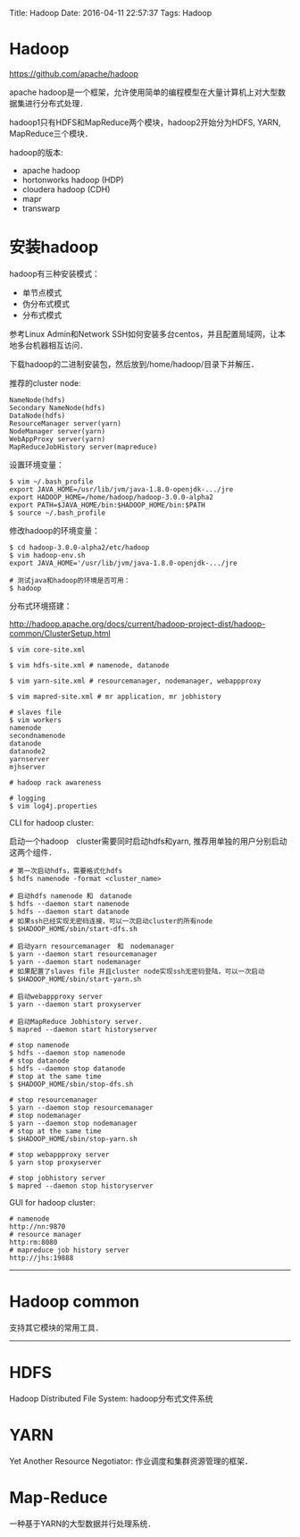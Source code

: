 Title: Hadoop
Date: 2016-04-11 22:57:37
Tags: Hadoop



# Hadoop

<https://github.com/apache/hadoop>

apache hadoop是一个框架，允许使用简单的编程模型在大量计算机上对大型数据集进行分布式处理．

hadoop1只有HDFS和MapReduce两个模块，hadoop2开始分为HDFS, YARN, MapReduce三个模块．

hadoop的版本:

* apache hadoop
* hortonworks hadoop (HDP)
* cloudera hadoop (CDH)
* mapr
* transwarp

# 安装hadoop

hadoop有三种安装模式：

* 单节点模式
* 伪分布式模式
* 分布式模式

参考Linux Admin和Network SSH如何安装多台centos，并且配置局域网，让本地多台机器相互访问．

下载hadoop的二进制安装包，然后放到/home/hadoop/目录下并解压．

推荐的cluster node:

    NameNode(hdfs)
    Secondary NameNode(hdfs)
    DataNode(hdfs)
    ResourceManager server(yarn)
    NodeManager server(yarn)
    WebAppProxy server(yarn)
    MapReduceJobHistory server(mapreduce)

设置环境变量：

    $ vim ~/.bash_profile
    export JAVA_HOME=/usr/lib/jvm/java-1.8.0-openjdk-.../jre
    export HADOOP_HOME=/home/hadoop/hadoop-3.0.0-alpha2
    export PATH=$JAVA_HOME/bin:$HADOOP_HOME/bin:$PATH
    $ source ~/.bash_profile

修改hadoop的环境变量：

    $ cd hadoop-3.0.0-alpha2/etc/hadoop
    $ vim hadoop-env.sh
    export JAVA_HOME='/usr/lib/jvm/java-1.8.0-openjdk-.../jre

    # 测试java和hadoop的环境是否可用：
    $ hadoop

分布式环境搭建：

<http://hadoop.apache.org/docs/current/hadoop-project-dist/hadoop-common/ClusterSetup.html>

    $ vim core-site.xml

    $ vim hdfs-site.xml # namenode, datanode

    $ vim yarn-site.xml # resourcemanager, nodemanager, webappproxy

    $ vim mapred-site.xml # mr application, mr jobhistory

    # slaves file
    $ vim workers
    namenode
    secondnamenode
    datanode
    datanode2
    yarnserver
    mjhserver

    # hadoop rack awareness

    # logging
    $ vim log4j.properties

CLI for hadoop cluster:

启动一个hadoop　cluster需要同时启动hdfs和yarn, 推荐用单独的用户分别启动这两个组件．

    # 第一次启动hdfs，需要格式化hdfs
    $ hdfs namenode -format <cluster_name>

    # 启动hdfs namenode 和　datanode
    $ hdfs --daemon start namenode
    $ hdfs --daemon start datanode
    # 如果ssh已经实现无密码连接，可以一次启动cluster的所有node
    $ $HADOOP_HOME/sbin/start-dfs.sh

    # 启动yarn resourcemanager　和　nodemanager
    $ yarn --daemon start resourcemanager
    $ yarn --daemon start nodemanager
    # 如果配置了slaves file 并且cluster node实现ssh无密码登陆，可以一次启动
    $ $HADOOP_HOME/sbin/start-yarn.sh

    # 启动webappproxy server
    $ yarn --daemon start proxyserver

    # 启动MapReduce Jobhistory server.
    $ mapred --daemon start historyserver

    # stop namenode
    $ hdfs --daemon stop namenode
    # stop datanode
    $ hdfs --daemon stop datanode
    # stop at the same time
    $ $HADOOP_HOME/sbin/stop-dfs.sh

    # stop resourcemanager
    $ yarn --daemon stop resourcemanager
    # stop nodemanager
    $ yarn --daemon stop nodemanager
    # stop at the same time
    $ $HADOOP_HOME/sbin/stop-yarn.sh

    # stop webappproxy server
    $ yarn stop proxyserver

    # stop jobhistory server
    $ mapred --daemon stop historyserver

GUI for hadoop cluster:

    # namenode
    http://nn:9870
    # resource manager
    http:rm:8080
    # mapreduce job history server
    http://jhs:19888

***

# Hadoop common

支持其它模块的常用工具．

***

# HDFS

Hadoop Distributed File System: hadoop分布式文件系统

# YARN

Yet Another Resource Negotiator: 作业调度和集群资源管理的框架．

# Map-Reduce

一种基于YARN的大型数据并行处理系统．

